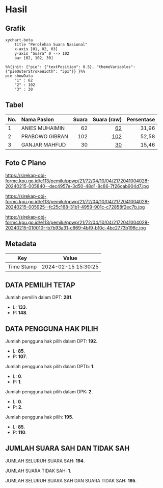 # Hasil

## Grafik

```mermaid
xychart-beta
    title "Perolehan Suara Nasional"
    x-axis [01, 02, 03]
    y-axis "Suara" 0 --> 102
    bar [62, 102, 30]
```

```mermaid
%%{init: {"pie": {"textPosition": 0.5}, "themeVariables": {"pieOuterStrokeWidth": "5px"}} }%%
pie showData
    "1" : 62
    "2" : 102
    "3" : 30
```

## Tabel

| No. | Nama Paslon    | Suara | Suara (raw) | Persentase |
|:--- |:-------------- | -----:| -----------:| ----------:|
| 1   | ANIES MUHAIMIN | 62    | [62][p-1]   | 31,96      |
| 2   | PRABOWO GIBRAN | 102   | [102][p-2]  | 52,58      |
| 3   | GANJAR MAHFUD  | 30    | [30][p-3]   | 15,46      |


[p-1]: https://github.com/gigit-pemilu/pemilu-2024/blob/main/pilpres/hitung-suara/sub/21-kepulauan-riau/sub/72-kota-tanjung-pinang/sub/04-bukit-bestari/sub/1004-sei-jang/sub/028-tps/sub/paslon-1.txt
[p-2]: https://github.com/gigit-pemilu/pemilu-2024/blob/main/pilpres/hitung-suara/sub/21-kepulauan-riau/sub/72-kota-tanjung-pinang/sub/04-bukit-bestari/sub/1004-sei-jang/sub/028-tps/sub/paslon-2.txt
[p-3]: https://github.com/gigit-pemilu/pemilu-2024/blob/main/pilpres/hitung-suara/sub/21-kepulauan-riau/sub/72-kota-tanjung-pinang/sub/04-bukit-bestari/sub/1004-sei-jang/sub/028-tps/sub/paslon-3.txt

## Foto C Plano

https://sirekap-obj-formc.kpu.go.id/e113/pemilu/ppwp/21/72/04/10/04/2172041004028-20240215-005840--dec4957e-3d50-48d1-8c86-7f26cab904d7.jpg

https://sirekap-obj-formc.kpu.go.id/e113/pemilu/ppwp/21/72/04/10/04/2172041004028-20240215-005925--fc25c168-31b1-4959-901c-c72858f2ec7b.jpg

https://sirekap-obj-formc.kpu.go.id/e113/pemilu/ppwp/21/72/04/10/04/2172041004028-20240215-010010--b7b93a31-c669-4bf9-b10c-4bc2773b196c.jpg


## Metadata

| Key        | Value               |
| ---------- | ------------------- |
| Time Stamp | 2024-02-15 15:30:25 |


## DATA PEMILIH TETAP

Jumlah pemilih dalam DPT: **281**.
 * L: **133**.
 * P: **148**.

## DATA PENGGUNA HAK PILIH

Jumlah pengguna hak pilih dalam DPT: **192**.
 * L: **85**.
 * P: **107**.

Jumlah pengguna hak pilih dalam DPTb: **1**.
 * L: **0**.
 * P: **1**.

Jumlah pengguna hak pilih dalam DPK: **2**.
 * L: **0**.
 * P: **2**.

Jumlah pengguna hak pilih: **195**.
 * L: **85**.
 * P: **110**.

## JUMLAH SUARA SAH DAN TIDAK SAH

JUMLAH SELURUH SUARA SAH: **194**.

JUMLAH SUARA TIDAK SAH: **1**.

JUMLAH SELURUH SUARA SAH DAN SUARA TIDAK SAH: **195**.


